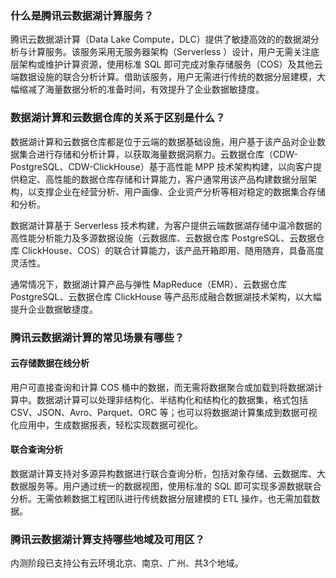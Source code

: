 ### 什么是腾讯云数据湖计算服务？
腾讯云数据湖计算（Data Lake Compute，DLC）提供了敏捷高效的的数据湖分析与计算服务。该服务采用无服务器架构（Serverless ）设计，用户无需关注底层架构或维护计算资源，使用标准 SQL 即可完成对象存储服务（COS）及其他云端数据设施的联合分析计算。借助该服务，用户无需进行传统的数据分层建模，大幅缩减了海量数据分析的准备时间，有效提升了企业数据敏捷度。

### 数据湖计算和云数据仓库的关系于区别是什么？
数据湖计算和云数据仓库都是位于云端的数据基础设施，用户基于该产品对企业数据集合进行存储和分析计算，以获取海量数据洞察力。云数据仓库（CDW-PostgreSQL、CDW-ClickHouse）基于高性能 MPP 技术架构构建，以向客户提供稳定、高性能的数据仓库存储和计算能力，客户通常用该产品构建数据分层架构，以支撑企业在经营分析、用户画像、企业资产分析等相对稳定的数据集合存储和分析。

数据湖计算基于 Serverless 技术构建，为客户提供云端数据湖存储中温冷数据的高性能分析能力及多源数据设施（云数据库、云数据仓库 PostgreSQL、云数据仓库 ClickHouse、COS）的联合计算能力，该产品开箱即用、随用随弃，具备高度灵活性。

通常情况下，数据湖计算产品与弹性 MapReduce（EMR）、云数据仓库 PostgreSQL、云数据仓库 ClickHouse 等产品形成融合数据湖技术架构，以大幅提升企业数据敏捷度。

### 腾讯云数据湖计算的常见场景有哪些？
#### 云存储数据在线分析
用户可直接查询和计算 COS 桶中的数据，而无需将数据聚合或加载到将数据湖计算中。数据湖计算可以处理非结构化、半结构化和结构化的数据集，格式包括 CSV、JSON、Avro、Parquet、ORC 等；也可以将数据湖计算集成到数据可视化应用中，生成数据报表，轻松实现数据可视化。

#### 联合查询分析
数据湖计算支持对多源异构数据进行联合查询分析，包括对象存储、云数据库、大数据服务等。用户通过统一的数据视图，使用标准的 SQL 即可实现多源数据联合分析。无需依赖数据工程团队进行传统数据分层建模的 ETL 操作，也无需加载数据。

### 腾讯云数据湖计算支持哪些地域及可用区？
内测阶段已支持公有云环境北京、南京、广州、共3个地域。

